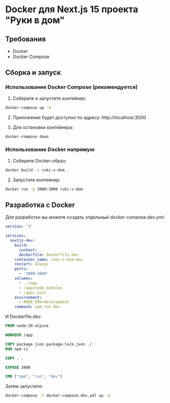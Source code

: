 # Docker для Next.js 15 проекта "Руки в дом"

## Требования

- Docker
- Docker Compose

## Сборка и запуск

### Использование Docker Compose (рекомендуется)

1. Соберите и запустите контейнер:

```bash
docker-compose up -d
```

2. Приложение будет доступно по адресу: http://localhost:3000

3. Для остановки контейнера:

```bash
docker-compose down
```

### Использование Docker напрямую

1. Соберите Docker-образ:

```bash
docker build -t ruki-v-dom .
```

2. Запустите контейнер:

```bash
docker run -p 3000:3000 ruki-v-dom
```

## Разработка с Docker

Для разработки вы можете создать отдельный docker-compose.dev.yml:

```yaml
version: '3'

services:
  nextjs-dev:
    build:
      context: .
      dockerfile: Dockerfile.dev
    container_name: ruki-v-dom-dev
    restart: always
    ports:
      - '3000:3000'
    volumes:
      - .:/app
      - /app/node_modules
      - /app/.next
    environment:
      - NODE_ENV=development
    command: npm run dev
```

И Dockerfile.dev:

```dockerfile
FROM node:20-alpine

WORKDIR /app

COPY package.json package-lock.json ./
RUN npm ci

COPY . .

EXPOSE 3000

CMD ["npm", "run", "dev"]
```

Затем запустите:

```bash
docker-compose -f docker-compose.dev.yml up -d
```
